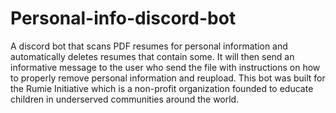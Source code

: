 # Personal-info-discord-bot
A discord bot that scans PDF resumes for personal information and automatically deletes resumes that contain some. It will then send an informative message to the user who send the file with instructions on how to properly remove personal information and reupload. This bot was built for the Rumie Initiative which is a non-profit organization founded to educate children in underserved communities around the world.
